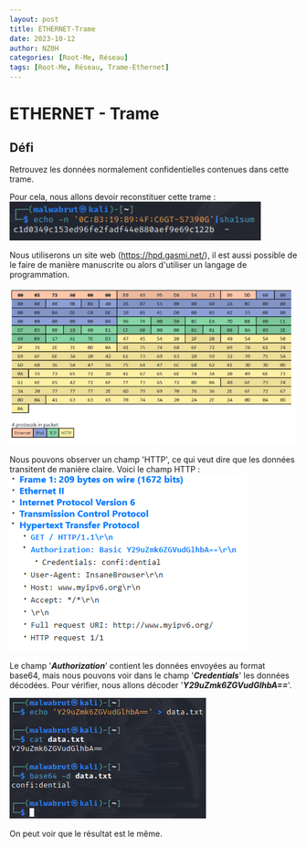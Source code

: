 ```yaml
---
layout: post
title: ETHERNET-Trame
date: 2023-10-12
author: NZ0H
categories: [Root-Me, Réseau]
tags: [Root-Me, Réseau, Trame-Ethernet]
---
```


# ETHERNET - Trame
## Défi

Retrouvez les données normalement confidentielles contenues dans cette trame.

Pour cela, nous allons devoir reconstituer cette trame : 
![Image](/assets/Images/ROOT-ME/Reseau/ethernet-trame/c1.png)

Nous utiliserons un site web (https://hpd.gasmi.net/), il est aussi possible de le faire de manière manuscrite ou alors d'utiliser un langage de programmation.

![Image](/assets/Images/ROOT-ME/Reseau/ethernet-trame/c2.png)

Nous pouvons observer un champ 'HTTP', ce qui veut dire que les données transitent de manière claire. Voici le champ HTTP : 
![Image](/assets/Images/ROOT-ME/Reseau/ethernet-trame/c2.1.png)

Le champ '***Authorization***' contient les données envoyées au format base64, mais nous pouvons voir dans le champ '***Credentials***' les données décodées. Pour vérifier, nous allons décoder '***Y29uZmk6ZGVudGlhbA==***'.

![Image](/assets/Images/ROOT-ME/Reseau/ethernet-trame/c3.png)

On peut voir que le résultat est le même.
